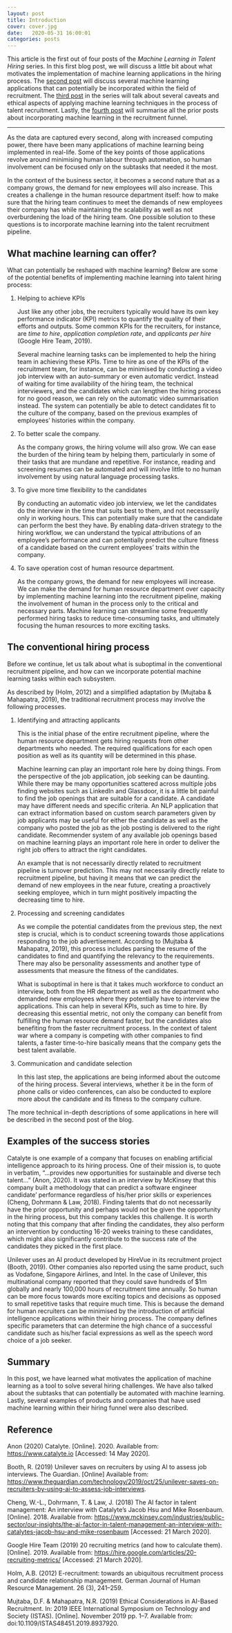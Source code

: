```yaml
---
layout: post
title: Introduction
cover: cover.jpg
date:   2020-05-31 16:00:01
categories: posts
---
```


This article is the first out of four posts of the _Machine Learning in Talent Hiring_ series. In this first blog post, we will discuss a little bit about what motivates the implementation of machine learning applications in the hiring process. The [second post](https://donyeun.github.io/posts/2020/05/31/examples-of-ml-projects-in-talent-hiring.html) will discuss several machine learning applications that can potentially be incorporated within the field of recruitment. The [third post](https://donyeun.github.io/posts/2020/05/31/ethical-aspects-of-ml-applications-in-talent-hiring.html) in the series will talk about several caveats and ethical aspects of applying machine learning techniques in the process of talent recruitment. Lastly, the [fourth post](https://donyeun.github.io/2020/05/31/summary.html) will summarise all the prior posts about incorporating machine learning in the recruitment funnel.

---

As the data are captured every second, along with increased computing power, there have been many applications of machine learning being implemented in real-life. Some of the key points of those applications revolve around minimising human labour through automation, so human involvement can be focused only on the subtasks that needed it the most.

In the context of the business sector, it becomes a second nature that as a company grows, the demand for new employees will also increase. This creates a challenge in the human resource department itself: how to make sure that the hiring team continues to meet the demands of new employees their company has while maintaining the scalability as well as not overburdening the load of the hiring team. One possible solution to these questions is to incorporate machine learning into the talent recruitment pipeline.

## What machine learning can offer?
What can potentially be reshaped with machine learning? Below are some of the potential benefits of implementing machine learning into talent hiring process:

1. Helping to achieve KPIs

   Just like any other jobs, the recruiters typically would have its own key performance indicator (KPI) metrics to quantify the quality of their efforts and outputs. Some common KPIs for the recruiters, for instance, are _time to hire_, _application completion rate_, and _applicants per hire_ (Google Hire Team, 2019). 

   Several machine learning tasks can be implemented to help the hiring team in achieving these KPIs. Time to hire as one of the KPIs of the recruitment team, for instance, can be minimised by conducting a video job interview with an auto-summary or even automatic verdict. Instead of waiting for time availability of the hiring team, the technical interviewers, and the candidates which can lengthen the hiring process for no good reason, we can rely on the automatic video summarisation instead. The system can potentially be able to detect candidates fit to the culture of the company, based on the previous examples of employees’ histories within the company.

2. To better scale the company.

   As the company grows, the hiring volume will also grow. We can ease the burden of the hiring team by helping them, particularly in some of their tasks that are mundane and repetitive. For instance, reading and screening resumes can be automated and will involve little to no human involvement by using natural language processing tasks.

3. To give more time flexibility to the candidates

   By conducting an automatic video job interview, we let the candidates do the interview in the time that suits best to them, and not necessarily only in working hours. This can potentially make sure that the candidate can perform the best they have. By enabling data-driven strategy to the hiring workflow, we can understand the typical attributions of an employee’s performance and can potentially predict the culture fitness of a candidate based on the current employees’ traits within the company.

4. To save operation cost of human resource department.

   As the company grows, the demand for new employees will increase. We can make the demand for human resource department over capacity by implementing machine learning into the recruitment pipeline, making the involvement of human in the process only to the critical and necessary parts. Machine learning can streamline some frequently performed hiring tasks to reduce time-consuming tasks, and ultimately focusing the human resources to more exciting tasks.

## The conventional hiring process
Before we continue, let us talk about what is suboptimal in the conventional recruitment pipeline, and how can we incorporate potential machine learning tasks within each subsystem.

As described by (Holm, 2012) and a simplified adaptation by (Mujtaba & Mahapatra, 2019), the traditional recruitment process may involve the following processes.
1. Identifying and attracting applicants

   This is the initial phase of the entire recruitment pipeline, where the human resource department gets hiring requests from other departments who needed. The required qualifications for each open position as well as its quantity will be determined in this phase.

   Machine learning can play an important role here by doing things. From the perspective of the job application, job seeking can be daunting. While there may be many opportunities scattered across multiple jobs finding websites such as LinkedIn and Glassdoor, it is a little bit painful to find the job openings that are suitable for a candidate. A candidate may have different needs and specific criteria. An NLP application that can extract information based on custom search parameters given by job applicants may be useful for either the candidate as well as the company who posted the job as the job posting is delivered to the right candidate. Recommender system of any available job openings based on machine learning plays an important role here in order to deliver the right job offers to attract the right candidates. 

   An example that is not necessarily directly related to recruitment pipeline is turnover prediction. This may not necessarily directly relate to recruitment pipeline, but having it means that we can predict the demand of new employees in the near future, creating a proactively seeking employee, which in turn might positively impacting the decreasing time to hire.

2. Processing and screening candidates

   As we compile the potential candidates from the previous step, the next step is crucial, which is to conduct screening towards those applications responding to the job advertisement. According to (Mujtaba & Mahapatra, 2019), this process includes parsing the resume of the candidates to find and quantifying the relevancy to the requirements. There may also be personality assessments and another type of assessments that measure the fitness of the candidates. 

   What is suboptimal in here is that it takes much workforce to conduct an interview, both from the HR department as well as the department who demanded new employees where they potentially have to interview the applications. This can help in several KPIs, such as time to hire. By decreasing this essential metric, not only the company can benefit from fulfilling the human resource demand faster, but the candidates also benefiting from the faster recruitment process. In the context of talent war where a company is competing with other companies to find talents, a faster time-to-hire basically means that the company gets the best talent available.

3. Communication and candidate selection

   In this last step, the applications are being informed about the outcome of the hiring process. Several interviews, whether it be in the form of phone calls or video conferences, can also be conducted to explore more about the candidate and its fitness to the company culture.

The more technical in-depth descriptions of some applications in here will be described in the second post of the blog.


## Examples of the success stories
Catalyte is one example of a company that focuses on enabling artificial intelligence approach to its hiring process. One of their mission is, to quote in verbatim, “…provides new opportunities for sustainable and diverse tech talent…” (Anon, 2020). It was stated in an interview by McKinsey that this company built a methodology that can predict a software engineer candidate’ performance regardless of his/her prior skills or experiences (Cheng, Dohrmann & Law, 2018). Finding talents that do not necessarily have the prior opportunity and perhaps would not be given the opportunity in the hiring process, but this company tackles this challenge. It is worth noting that this company that after finding the candidates, they also perform an intervention by conducting 16-20 weeks training to these candidates, which might also significantly contribute to the success rate of the candidates they picked in the first place.

Unilever uses an AI product developed by HireVue in its recruitment project (Booth, 2019). Other companies also reported using the same product, such as Vodafone, Singapore Airlines, and Intel. In the case of Unilever, this multinational company reported that they could save hundreds of $1m globally and nearly 100,000 hours of recruitment time annually. So human can be more focus towards more exciting topics and decisions as opposed to small repetitive tasks that require much time. This is because the demand for human recruiters can be minimised by the introduction of artificial intelligence applications within their hiring process. The company defines specific parameters that can determine the high chance of a successful candidate such as his/her facial expressions as well as the speech word choice of a job seeker.

## Summary
In this post, we have learned what motivates the application of machine learning as a tool to solve several hiring challenges. We have also talked about the subtasks that can potentially be automated with machine learning. Lastly, several examples of products and companies that have used machine learning within their hiring funnel were also described.

## Reference
Anon (2020) Catalyte. [Online]. 2020. Available from: https://www.catalyte.io [Accessed: 14 May 2020].

Booth, R. (2019) Unilever saves on recruiters by using AI to assess job interviews. The Guardian. [Online] Available from: https://www.theguardian.com/technology/2019/oct/25/unilever-saves-on-recruiters-by-using-ai-to-assess-job-interviews.

Cheng, W.-L., Dohrmann, T. & Law, J. (2018) The AI factor in talent management: An interview with Catalyte’s Jacob Hsu and Mike Rosenbaum. [Online]. 2018. Available from: https://www.mckinsey.com/industries/public-sector/our-insights/the-ai-factor-in-talent-management-an-interview-with-catalytes-jacob-hsu-and-mike-rosenbaum [Accessed: 21 March 2020].

Google Hire Team (2019) 20 recruiting metrics (and how to calculate them). [Online]. 2019. Available from: https://hire.google.com/articles/20-recruiting-metrics/ [Accessed: 21 March 2020].

Holm, A.B. (2012) E-recruitment: towards an ubiquitous recruitment process and candidate relationship management. German Journal of Human Resource Management. 26 (3), 241–259.

Mujtaba, D.F. & Mahapatra, N.R. (2019) Ethical Considerations in AI-Based Recruitment. In: 2019 IEEE International Symposium on Technology and Society (ISTAS). [Online]. November 2019 pp. 1–7. Available from: doi:10.1109/ISTAS48451.2019.8937920.
